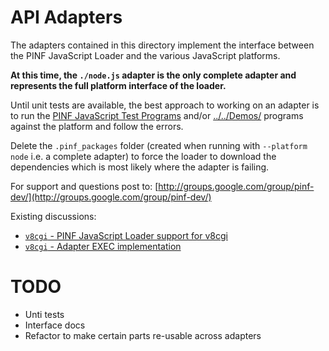 API Adapters
============

The adapters contained in this directory implement the interface between the
PINF JavaScript Loader and the various JavaScript platforms.

**At this time, the `./node.js` adapter is the only complete adapter and represents the full platform interface of the loader.**

Until unit tests are available, the best approach to working on an adapter is to run
the [PINF JavaScript Test Programs](https://github.com/pinf/test-programs-js) and/or 
[../../Demos/](https://github.com/pinf/loader-js/tree/master/demos) programs against the platform and follow the errors.

Delete the `.pinf_packages` folder (created when running with `--platform node` i.e. a complete adapter) to force the loader to download the dependencies
which is most likely where the adapter is failing.

For support and questions post to: [http://groups.google.com/group/pinf-dev/](http://groups.google.com/group/pinf-dev/)

Existing discussions:

  * [`v8cgi` - PINF JavaScript Loader support for v8cgi](http://groups.google.com/group/v8cgi/browse_thread/thread/17b8687e30578460)
  * [`v8cgi` - Adapter EXEC implementation](http://groups.google.com/group/v8cgi/browse_thread/thread/ffa16af0436efabf/845bf099c0851146#845bf099c0851146)


TODO
====

  * Unti tests
  * Interface docs
  * Refactor to make certain parts re-usable across adapters
